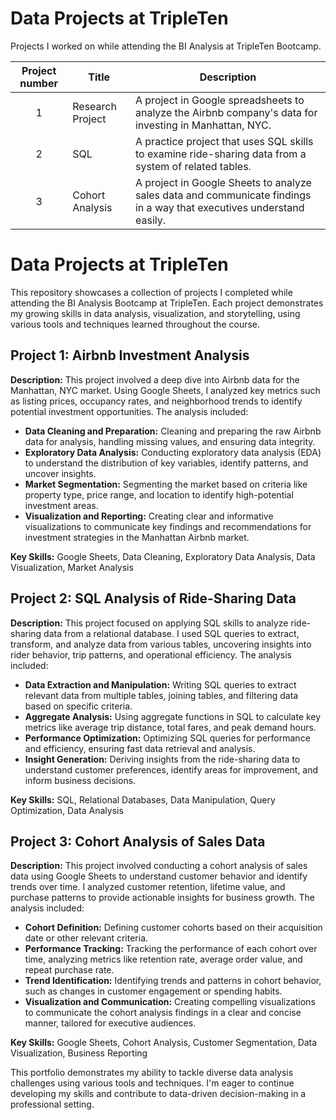 # Data Projects at TripleTen 
Projects I worked on while attending the BI Analysis at TripleTen Bootcamp.


| Project number | Title | Description |
| :-----------: | ----------- |----------- |
| 1 | Research Project | A project in Google spreadsheets to analyze the Airbnb company's data for investing in Manhattan, NYC. |
| 2 | SQL | A practice project that uses SQL skills to examine ride-sharing data from a system of related tables. |
| 3 | Cohort Analysis | A project in Google Sheets to analyze sales data and communicate findings in a way that executives understand easily. |


# Data Projects at TripleTen

This repository showcases a collection of projects I completed while attending the BI Analysis Bootcamp at TripleTen. Each project demonstrates my growing skills in data analysis, visualization, and storytelling, using various tools and techniques learned throughout the course.

## Project 1: Airbnb Investment Analysis

**Description:** This project involved a deep dive into Airbnb data for the Manhattan, NYC market. Using Google Sheets, I analyzed key metrics such as listing prices, occupancy rates, and neighborhood trends to identify potential investment opportunities. The analysis included:

* **Data Cleaning and Preparation:**  Cleaning and preparing the raw Airbnb data for analysis, handling missing values, and ensuring data integrity.
* **Exploratory Data Analysis:**  Conducting exploratory data analysis (EDA) to understand the distribution of key variables, identify patterns, and uncover insights.
* **Market Segmentation:**  Segmenting the market based on criteria like property type, price range, and location to identify high-potential investment areas.
* **Visualization and Reporting:**  Creating clear and informative visualizations to communicate key findings and recommendations for investment strategies in the Manhattan Airbnb market.

**Key Skills:** Google Sheets, Data Cleaning, Exploratory Data Analysis, Data Visualization, Market Analysis

## Project 2: SQL Analysis of Ride-Sharing Data

**Description:** This project focused on applying SQL skills to analyze ride-sharing data from a relational database. I used SQL queries to extract, transform, and analyze data from various tables, uncovering insights into rider behavior, trip patterns, and operational efficiency. The analysis included:

* **Data Extraction and Manipulation:**  Writing SQL queries to extract relevant data from multiple tables, joining tables, and filtering data based on specific criteria.
* **Aggregate Analysis:** Using aggregate functions in SQL to calculate key metrics like average trip distance, total fares, and peak demand hours.
* **Performance Optimization:**  Optimizing SQL queries for performance and efficiency, ensuring fast data retrieval and analysis.
* **Insight Generation:**  Deriving insights from the ride-sharing data to understand customer preferences, identify areas for improvement, and inform business decisions.

**Key Skills:** SQL, Relational Databases, Data Manipulation, Query Optimization, Data Analysis

## Project 3: Cohort Analysis of Sales Data

**Description:** This project involved conducting a cohort analysis of sales data using Google Sheets to understand customer behavior and identify trends over time. I analyzed customer retention, lifetime value, and purchase patterns to provide actionable insights for business growth. The analysis included:

* **Cohort Definition:**  Defining customer cohorts based on their acquisition date or other relevant criteria.
* **Performance Tracking:**  Tracking the performance of each cohort over time, analyzing metrics like retention rate, average order value, and repeat purchase rate.
* **Trend Identification:** Identifying trends and patterns in cohort behavior, such as changes in customer engagement or spending habits.
* **Visualization and Communication:**  Creating compelling visualizations to communicate the cohort analysis findings in a clear and concise manner, tailored for executive audiences.

**Key Skills:** Google Sheets, Cohort Analysis, Customer Segmentation, Data Visualization, Business Reporting

This portfolio demonstrates my ability to tackle diverse data analysis challenges using various tools and techniques. I'm eager to continue developing my skills and contribute to data-driven decision-making in a professional setting.
